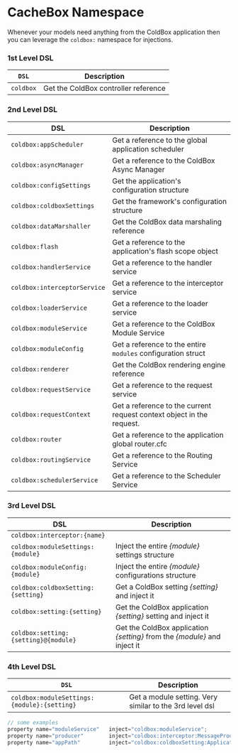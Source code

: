 # CacheBox Namespace

Whenever your models need anything from the ColdBox application then you can leverage the `coldbox:` namespace for injections.

### 1st Level DSL

| `DSL`     | Description                          |
| --------- | ------------------------------------ |
| `coldbox` | Get the ColdBox controller reference |

### 2nd Level DSL

| DSL                          | Description                                                           |
| ---------------------------- | --------------------------------------------------------------------- |
| `coldbox:appScheduler`       | Get a reference to the global application scheduler                   |
| `coldbox:asyncManager`       | Get a reference to the ColdBox Async Manager                          |
| `coldbox:configSettings`     | Get the application's configuration structure                         |
| `coldbox:coldboxSettings`    | Get the framework's configuration structure                           |
| `coldbox:dataMarshaller`     | Get the ColdBox data marshaling reference                             |
| `coldbox:flash`              | Get a reference to the application's flash scope object               |
| `coldbox:handlerService`     | Get a reference to the handler service                                |
| `coldbox:interceptorService` | Get a reference to the interceptor service                            |
| `coldbox:loaderService`      | Get a reference to the loader service                                 |
| `coldbox:moduleService`      | Get a reference to the ColdBox Module Service                         |
| `coldbox:moduleConfig`       | Get a reference to the entire `modules` configuration struct          |
| `coldbox:renderer`           | Get the ColdBox rendering engine reference                            |
| `coldbox:requestService`     | Get a reference to the request service                                |
| `coldbox:requestContext`     | Get a reference to the current request context object in the request. |
| `coldbox:router`             | Get a reference to the application global router.cfc                  |
| `coldbox:routingService`     | Get a reference to the Routing Service                                |
| `coldbox:schedulerService`   | Get a reference to the Scheduler Service                              |

### 3rd Level DSL

| DSL                                  | Description                                                               |
| ------------------------------------ | ------------------------------------------------------------------------- |
| `coldbox:interceptor:{name}`         |                                                                           |
| `coldbox:moduleSettings:{module}`    | Inject the entire _{module}_ settings structure                           |
| `coldbox:moduleConfig:{module}`      | Inject the entire _{module}_ configurations structure                     |
| `coldbox:coldboxSetting:{setting}`   | Get a ColdBox setting _{setting}_ and inject it                           |
| `coldbox:setting:{setting}`          | Get the ColdBox application _{setting}_ setting and inject it             |
| `coldbox:setting:{setting}@{module}` | Get the ColdBox application _{setting}_ from the _{module}_ and inject it |

### 4th Level DSL

| `DSL`                                       | Description                                             |
| ------------------------------------------- | ------------------------------------------------------- |
| `coldbox:moduleSettings:{module}:{setting}` | Get a module setting. Very similar to the 3rd level dsl |

```javascript
// some examples
property name="moduleService"   inject="coldbox:moduleService";
property name="producer"        inject="coldbox:interceptor:MessageProducer";
property name="appPath"         inject="coldbox:coldboxSetting:ApplicationPath";
```
